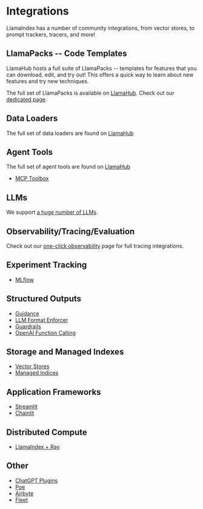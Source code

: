 # Integrations

LlamaIndex has a number of community integrations, from vector stores, to prompt trackers, tracers, and more!

## LlamaPacks -- Code Templates

LlamaHub hosts a full suite of LlamaPacks -- templates for features that you can download, edit, and try out! This offers a quick way to learn about new features and try new techniques.

The full set of LlamaPacks is available on [LlamaHub](https://llamahub.ai/). Check out our [dedicated page](/python/framework/community/llama_packs).

## Data Loaders

The full set of data loaders are found on [LlamaHub](https://llamahub.ai/)

## Agent Tools

The full set of agent tools are found on [LlamaHub](https://llamahub.ai/)

- [MCP Toolbox](/python/examples/tools/mcp_toolbox)

## LLMs

We support [a huge number of LLMs](/python/framework/module_guides/models/llms/modules).

## Observability/Tracing/Evaluation

Check out our [one-click observability](/python/framework/module_guides/observability) page
for full tracing integrations.

## Experiment Tracking

- [MLflow](/python/examples/observability/mlflow)

## Structured Outputs

- [Guidance](/python/framework/community/integrations/guidance)
- [LLM Format Enforcer](/python/framework/community/integrations/lmformatenforcer)
- [Guardrails](/python/examples/output_parsing/guardrailsdemo)
- [OpenAI Function Calling](/python/examples/output_parsing/openai_pydantic_program)

## Storage and Managed Indexes

- [Vector Stores](/python/framework/community/integrations/vector_stores)
- [Managed Indices](/python/framework/community/integrations/managed_indices)

## Application Frameworks

- [Streamlit](https://blog.streamlit.io/build-a-chatbot-with-custom-data-sources-powered-by-llamaindex/)
- [Chainlit](https://docs.chainlit.io/integrations/llama-index)

## Distributed Compute

- [LlamaIndex + Ray](https://www.anyscale.com/blog/build-and-scale-a-powerful-query-engine-with-llamaindex-ray)

## Other

- [ChatGPT Plugins](/python/framework/community/integrations/chatgpt_plugins)
- [Poe](https://github.com/poe-platform/poe-protocol/tree/main/llama_poe)
- [Airbyte](https://airbyte.com/tutorials/airbyte-and-llamaindex-elt-and-chat-with-your-data-warehouse-without-writing-sql)
- [Fleet](/python/framework/community/integrations/fleet_libraries_context)
